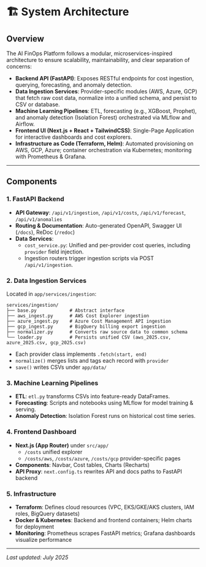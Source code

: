 # 🏗️ System Architecture

## Overview

The AI FinOps Platform follows a modular, microservices-inspired architecture to ensure scalability, maintainability, and clear separation of concerns:

- **Backend API (FastAPI)**: Exposes RESTful endpoints for cost ingestion, querying, forecasting, and anomaly detection.
- **Data Ingestion Services**: Provider-specific modules (AWS, Azure, GCP) that fetch raw cost data, normalize into a unified schema, and persist to CSV or database.
- **Machine Learning Pipelines**: ETL, forecasting (e.g., XGBoost, Prophet), and anomaly detection (Isolation Forest) orchestrated via MLflow and Airflow.
- **Frontend UI (Next.js + React + TailwindCSS)**: Single-Page Application for interactive dashboards and cost explorers.
- **Infrastructure as Code (Terraform, Helm)**: Automated provisioning on AWS, GCP, Azure; container orchestration via Kubernetes; monitoring with Prometheus & Grafana.

---

## Components

### 1. FastAPI Backend

- **API Gateway**: `/api/v1/ingestion`, `/api/v1/costs`, `/api/v1/forecast`, `/api/v1/anomalies`
- **Routing & Documentation**: Auto-generated OpenAPI, Swagger UI (`/docs`), ReDoc (`/redoc`)
- **Data Services**:
  - `cost_service.py`: Unified and per-provider cost queries, including `provider` field injection.
  - Ingestion routers trigger ingestion scripts via POST `/api/v1/ingestion`.

### 2. Data Ingestion Services

Located in `app/services/ingestion`:

```
services/ingestion/
├── base.py            # Abstract interface
├── aws_ingest.py      # AWS Cost Explorer ingestion
├── azure_ingest.py    # Azure Cost Management API ingestion
├── gcp_ingest.py      # BigQuery billing export ingestion
├── normalizer.py      # Converts raw source data to common schema
└── loader.py          # Persists unified CSV (aws_2025.csv, azure_2025.csv, gcp_2025.csv)
```

- Each provider class implements `.fetch(start, end)`
- `normalize()` merges lists and tags each record with `provider`
- `save()` writes CSVs under `app/data/`

### 3. Machine Learning Pipelines

- **ETL**: `etl.py` transforms CSVs into feature-ready DataFrames.
- **Forecasting**: Scripts and notebooks using MLflow for model training & serving.
- **Anomaly Detection**: Isolation Forest runs on historical cost time series.

### 4. Frontend Dashboard

- **Next.js (App Router)** under `src/app/`
  - `/costs` unified explorer
  - `/costs/aws`, `/costs/azure`, `/costs/gcp` provider-specific pages
- **Components**: Navbar, Cost tables, Charts (Recharts)
- **API Proxy**: `next.config.ts` rewrites API and docs paths to FastAPI backend

### 5. Infrastructure

- **Terraform**: Defines cloud resources (VPC, EKS/GKE/AKS clusters, IAM roles, BigQuery datasets)
- **Docker & Kubernetes**: Backend and frontend containers; Helm charts for deployment
- **Monitoring**: Prometheus scrapes FastAPI metrics; Grafana dashboards visualize performance

---

*Last updated: July 2025*
